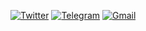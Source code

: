 [![Twitter](https://badgen.net/badge/icon/twitter?icon=twitter&label)](https://twitter.com/sahashansira)
[![Telegram](https://badgen.net/badge/icon/telegram?icon=telegram&label)](https://t.me/sahashansira)
[![Gmail](https://badgen.net/badge/icon/gmail?icon=gmail&label)](https://sahashansira@gmail.com)
